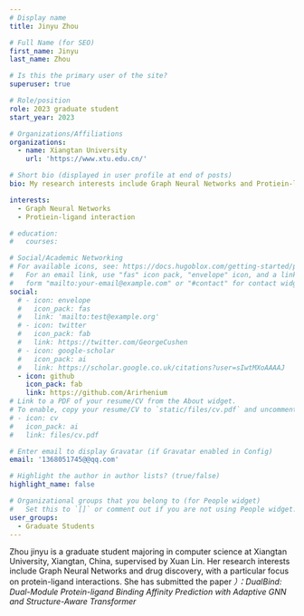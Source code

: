 ```yaml
---
# Display name
title: Jinyu Zhou

# Full Name (for SEO)
first_name: Jinyu
last_name: Zhou

# Is this the primary user of the site?
superuser: true

# Role/position
role: 2023 graduate student
start_year: 2023

# Organizations/Affiliations
organizations:
  - name: Xiangtan University
    url: 'https://www.xtu.edu.cn/'

# Short bio (displayed in user profile at end of posts)
bio: My research interests include Graph Neural Networks and Protiein-ligand interaction.

interests:
  - Graph Neural Networks
  - Protiein-ligand interaction

# education:
#   courses:

# Social/Academic Networking
# For available icons, see: https://docs.hugoblox.com/getting-started/page-builder/#icons
#   For an email link, use "fas" icon pack, "envelope" icon, and a link in the
#   form "mailto:your-email@example.com" or "#contact" for contact widget.
social:
  # - icon: envelope
  #   icon_pack: fas
  #   link: 'mailto:test@example.org'
  # - icon: twitter
  #   icon_pack: fab
  #   link: https://twitter.com/GeorgeCushen
  # - icon: google-scholar
  #   icon_pack: ai
  #   link: https://scholar.google.co.uk/citations?user=sIwtMXoAAAAJ
  - icon: github
    icon_pack: fab
    link: https://github.com/Arirhenium
# Link to a PDF of your resume/CV from the About widget.
# To enable, copy your resume/CV to `static/files/cv.pdf` and uncomment the lines below.
# - icon: cv
#   icon_pack: ai
#   link: files/cv.pdf

# Enter email to display Gravatar (if Gravatar enabled in Config)
email: '1368051745@@qq.com'

# Highlight the author in author lists? (true/false)
highlight_name: false

# Organizational groups that you belong to (for People widget)
#   Set this to `[]` or comment out if you are not using People widget.
user_groups:
  - Graduate Students
---
```


Zhou jinyu is a graduate student majoring in computer science at Xiangtan University, Xiangtan, China, supervised by Xuan Lin. Her research interests include Graph Neural Networks and drug discovery, with a particular focus on protein-ligand interactions. She has submitted the paper *）：DualBind: Dual-Module Protein-ligand Binding Affinity Prediction with Adaptive GNN and Structure-Aware Transformer*
